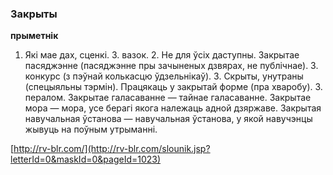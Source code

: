 ### Закрыты
**прыметнік**

1. Які мае дах, сценкі. З. вазок. 2. Не для ўсіх даступны. Закрытае пасяджэнне (пасяджэнне пры зачыненых дзвярах, не публічнае). З. конкурс (з пэўнай колькасцю ўдзельнікаў). 3. Скрыты, унутраны (спецыяльны тэрмін). Працякаць у закрытай форме (пра хваробу). З. пералом. Закрытае галасаванне — тайнае галасаванне. Закрытае мора — мора, усе берагі якога належаць адной дзяржаве. Закрытая навучальная ўстанова — навучальная ўстанова, у якой навучэнцы жывуць на поўным утрыманні.

<a rel="author">[http://rv-blr.com/](http://rv-blr.com/slounik.jsp?letterId=0&maskId=0&pageId=1023)</a>
